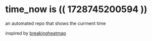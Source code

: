 # time_now is (( 1728745200594 ))

an automated repo that shows the currnent time

inspired by [breakingheatmap](https://github.com/breakingheatmap/breakingheatmap)